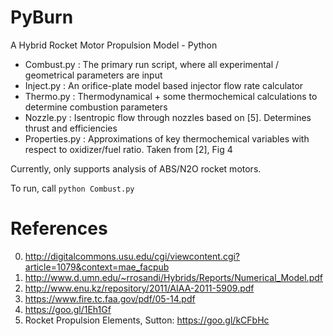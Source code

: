 # PyBurn

A Hybrid Rocket Motor Propulsion Model - Python

+ Combust.py : The primary run script, where all experimental / geometrical parameters are input
+ Inject.py : An orifice-plate model based injector flow rate calculator
+ Thermo.py : Thermodynamical + some thermochemical calculations to determine combustion parameters
+ Nozzle.py : Isentropic flow through nozzles based on [5]. Determines thrust and efficiencies
+ Properties.py : Approximations of key thermochemical variables with respect to oxidizer/fuel ratio. Taken from [2], Fig 4

Currently, only supports analysis of ABS/N2O rocket motors.

To run, call `python Combust.py`

# References

0. http://digitalcommons.usu.edu/cgi/viewcontent.cgi?article=1079&context=mae_facpub
1. http://www.d.umn.edu/~rrosandi/Hybrids/Reports/Numerical_Model.pdf
2. http://www.enu.kz/repository/2011/AIAA-2011-5909.pdf
3. https://www.fire.tc.faa.gov/pdf/05-14.pdf
4. https://goo.gl/1Eh1Gf
5. Rocket Propulsion Elements, Sutton: https://goo.gl/kCFbHc
